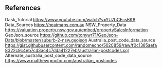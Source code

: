 ## References
Dask_Tutorial https://www.youtube.com/watch?v=YU7bCEcsBK8
Data_Sources   https://heatmaps.com.au
NSW_Property_Data https://valuation.property.nsw.gov.au/embed/propertySalesInformation
GeoJson_source https://github.com/tonywr71/GeoJson-Data/blob/master/suburb-2-nsw.geojson
Australia_post_code_data_source https://gist.githubusercontent.com/randomecho/5020859/raw/f0c1385aefa8322c9c4eb7c43ac4c7dda41227eb/australian-postcodes.sql
Alternate_australia_post_code_data_source https://www.matthewproctor.com/australian_postcodes